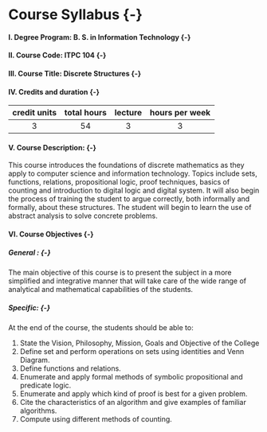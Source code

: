 # Course Syllabus {-}

#### I. Degree Program: B. S. in Information Technology {-}

#### II. Course Code: ITPC 104 {-}

#### III. Course Title:  Discrete Structures {-}


#### IV. Credits and duration {-}


|credit units |total hours| lecture | hours per week | 
|:----:|:----:|:----:|:-----:|
|3  | 54  |3   | 3 |


#### V. Course Description: {-} 
This course introduces the foundations of discrete mathematics as they apply to computer science and information technology. Topics include sets, functions, relations, propositional logic, proof techniques, basics of counting and introduction to digital logic and digital system.  It will also begin the process of training the student to argue correctly, both informally and formally, about these structures.  The student will begin to learn the use of abstract analysis to solve concrete problems.

#### VI. Course Objectives {-}
##### General : {-} 
The main objective of this course  is to present the subject in a more simplified and integrative manner that will take care of the wide range of analytical and mathematical capabilities of the students.

##### Specific: {-} 
At the end of the course, the students should be able to:

1. State the Vision, Philosophy, Mission, Goals and Objective of the College
2. Define set and perform operations on sets using identities and Venn Diagram.
3. Define functions and relations.
4. Enumerate and apply formal methods of symbolic propositional and predicate logic.
5. Enumerate and apply which kind of proof is best for a given problem.
6. Cite the characteristics of an algorithm and give examples of familiar algorithms.
7. Compute using different methods of counting. 


  
